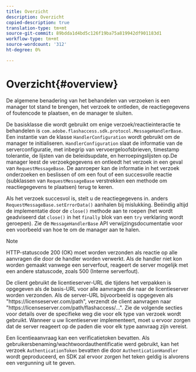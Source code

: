 ```yaml
---
title: Overzicht
description: Overzicht
copied-description: true
translation-type: tm+mt
source-git-commit: 89bdda1d4bd5c126f19ba75a819942df901183d1
workflow-type: tm+mt
source-wordcount: '312'
ht-degree: 0%

---
```



# Overzicht{#overview}

De algemene benadering van het behandelen van verzoeken is een manager tot stand te brengen, het verzoek te ontleden, de reactiegegevens of foutencode te plaatsen, en de manager te sluiten.

De basisklasse die wordt gebruikt om enige verzoek/reactieinteractie te behandelen is `com.adobe.flashaccess.sdk.protocol.MessageHandlerBase`. Een instantie van de klasse `HandlerConfiguration` wordt gebruikt om de manager te initialiseren. `HandlerConfiguration` slaat de informatie van de serverconfiguratie, met inbegrip van vervoergeloofsbrieven, timestamp tolerantie, de lijsten van de beleidsupdate, en herroepingslijsten op.De manager leest de verzoekgegevens en ontleedt het verzoek in een geval van  `RequestMessageBase`. De aanroeper kan de informatie in het verzoek onderzoeken en beslissen of om een fout of een succesvolle reactie (subklassen van `RequestMessageBase` verstrekken een methode om reactiegegevens te plaatsen) terug te keren.

Als het verzoek succesvol is, stelt u de reactiegegevens in. anders `RequestMessageBase.setErrorData()` aanhalen bij mislukking. Beëindig altijd de implementatie door de `close()` methode aan te roepen (het wordt geadviseerd dat `close()` in het `finally` blok van een `try` verklaring wordt geroepen). Zie de `MessageHandlerBase` API verwijzingsdocumentatie voor een voorbeeld van hoe te om de manager aan te halen.

>[!NOTE]
>
>HTTP-statuscode 200 (OK) moet worden verzonden als reactie op alle aanvragen die door de handler worden verwerkt. Als de handler niet kon worden gemaakt vanwege een serverfout, reageert de server mogelijk met een andere statuscode, zoals 500 (Interne serverfout).

De client gebruikt de licentieserver-URL die tijdens het verpakken is opgegeven als de basis-URL voor alle aanvragen die naar de licentieserver worden verzonden. Als de server-URL bijvoorbeeld is opgegeven als &quot;ht<span></span>tps://licenseserver.com/path&quot;, verzendt de client aanvragen naar &quot;ht<span></span>tps://licenseserver.com/path/flashaccess/...&quot;. Zie de volgende secties voor details over de specifieke weg die voor elk type van verzoek wordt gebruikt. Wanneer u uw licentieserver implementeert, moet u ervoor zorgen dat de server reageert op de paden die voor elk type aanvraag zijn vereist.

Een licentieaanvraag kan een verificatietoken bevatten. Als gebruikersbenaming/wachtwoordauthentificatie werd gebruikt, kan het verzoek `AuthenticationToken` bevatten die door `AuthenticationHandler` wordt geproduceerd, en SDK zal ervoor zorgen het teken geldig is alvorens een vergunning uit te geven.

